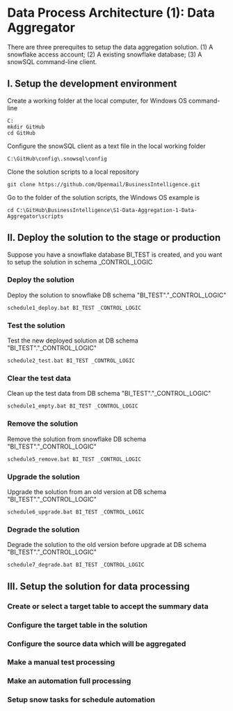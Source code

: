 # Data Process Architecture (1): Data Aggregator

There are three prerequites to setup the data aggregation solution.
(1) A snowflake access account;
(2) A existing snowflake database;
(3) A snowSQL command-line client.

## I. Setup the development environment

Create a working folder at the local computer, for Windows OS command-line

```
C:
mkdir GitHub
cd GitHub

```

Configure the snowSQL client as a text file in the local working folder

```
C:\GitHub\config\.snowsql\config

```


Clone the solution scripts to a local repository 

```
git clone https://github.com/Openmail/BusinessIntelligence.git

```


Go to the folder of the solution scripts, the Windows OS example is

```
cd C:\GitHub\BusinessIntelligence\S1-Data-Aggregation-1-Data-Aggregator\scripts

```


## II. Deploy the solution to the stage or production

Suppose you have a snowflake database BI_TEST is created, and you want to setup the solution in schema _CONTROL_LOGIC

### Deploy the solution

Deploy the solution to snowflake DB schema "BI_TEST"."_CONTROL_LOGIC"

```
schedule1_deploy.bat BI_TEST _CONTROL_LOGIC
```


### Test the solution

Test the new deployed solution at DB schema "BI_TEST"."_CONTROL_LOGIC"

```
schedule2_test.bat BI_TEST _CONTROL_LOGIC
```


### Clear the test data

Clean up the test data from DB schema "BI_TEST"."_CONTROL_LOGIC"

```
schedule1_empty.bat BI_TEST _CONTROL_LOGIC
```


### Remove the solution

Remove the solution from snowflake DB schema "BI_TEST"."_CONTROL_LOGIC"

```
schedule5_remove.bat BI_TEST _CONTROL_LOGIC
```


### Upgrade the solution

Upgrade the solution from an old version at DB schema "BI_TEST"."_CONTROL_LOGIC"

```
schedule6_upgrade.bat BI_TEST _CONTROL_LOGIC
```


### Degrade the solution

Degrade the solution to the old version before upgrade at DB schema "BI_TEST"."_CONTROL_LOGIC"

```
schedule7_degrade.bat BI_TEST _CONTROL_LOGIC
```


## III. Setup the solution for data processing


### Create or select a target table to accept the summary data


### Configure the target table in the solution


### Configure the source data which will be aggregated


### Make a manual test processing


### Make an automation full processing


### Setup snow tasks for schedule automation
